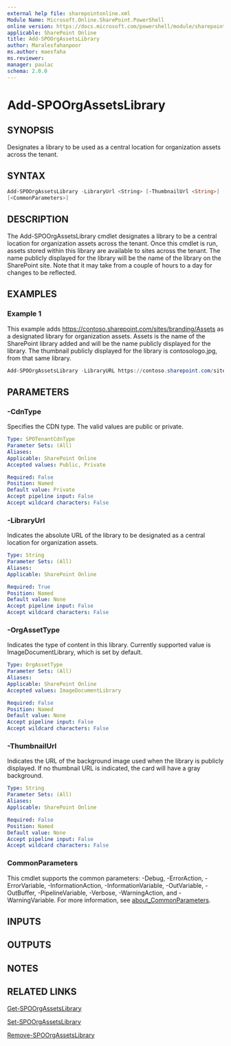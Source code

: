 ```yaml
---
external help file: sharepointonline.xml
Module Name: Microsoft.Online.SharePoint.PowerShell
online version: https://docs.microsoft.com/powershell/module/sharepoint-online/add-spoorgassetslibrary
applicable: SharePoint Online
title: Add-SPOOrgAssetsLibrary
author: Maralesfahanpoor
ms.author: maesfaha
ms.reviewer:
manager: paulac
schema: 2.0.0
---
```


# Add-SPOOrgAssetsLibrary

## SYNOPSIS

Designates a library to be used as a central location for organization assets across the tenant.

## SYNTAX

```powershell
Add-SPOOrgAssetsLibrary -LibraryUrl <String> [-ThumbnailUrl <String>] [-OrgAssetType <OrgAssetType>] [-CdnType <SPOTenantCdnType>]
[<CommonParameters>]
```

## DESCRIPTION

The Add-SPOOrgAssetsLibrary cmdlet designates a library to be a central location for organization assets across the tenant. Once this cmdlet is run, assets stored within this library are available to sites across the tenant.  The name publicly displayed for the library will be the name of the library on the SharePoint site. Note that it may take from a couple of hours to a day for changes to be reflected.

## EXAMPLES

### Example 1

This example adds <https://contoso.sharepoint.com/sites/branding/Assets> as a designated library for organization assets. Assets is the name of the SharePoint library added and will be the name publicly displayed for the library. The thumbnail publicly displayed for the library is contosologo.jpg, from that same library.

```powershell
Add-SPOOrgAssetsLibrary -LibraryURL https://contoso.sharepoint.com/sites/branding/Assets -ThumbnailURL https://contoso.sharepoint.com/sites/branding/Assets/contosologo.jpg
```

## PARAMETERS

### -CdnType

Specifies the CDN type. The valid values are public or private.

```yaml
Type: SPOTenantCdnType
Parameter Sets: (All)
Aliases:
Applicable: SharePoint Online
Accepted values: Public, Private

Required: False
Position: Named
Default value: Private
Accept pipeline input: False
Accept wildcard characters: False
```

### -LibraryUrl

Indicates the absolute URL of the library to be designated as a central location for organization assets.

```yaml
Type: String
Parameter Sets: (All)
Aliases:
Applicable: SharePoint Online

Required: True
Position: Named
Default value: None
Accept pipeline input: False
Accept wildcard characters: False
```

### -OrgAssetType

Indicates the type of content in this library. Currently supported value is ImageDocumentLibrary, which is set by default.

```yaml
Type: OrgAssetType
Parameter Sets: (All)
Aliases:
Applicable: SharePoint Online
Accepted values: ImageDocumentLibrary

Required: False
Position: Named
Default value: None
Accept pipeline input: False
Accept wildcard characters: False
```

### -ThumbnailUrl

Indicates the URL of the background image used when the library is publicly displayed. If no thumbnail URL is indicated, the card will have a gray background.

```yaml
Type: String
Parameter Sets: (All)
Aliases:
Applicable: SharePoint Online

Required: False
Position: Named
Default value: None
Accept pipeline input: False
Accept wildcard characters: False
```

### CommonParameters

This cmdlet supports the common parameters: -Debug, -ErrorAction, -ErrorVariable, -InformationAction, -InformationVariable, -OutVariable, -OutBuffer, -PipelineVariable, -Verbose, -WarningAction, and -WarningVariable. For more information, see [about_CommonParameters](https://go.microsoft.com/fwlink/p/?LinkID=113216).

## INPUTS

## OUTPUTS

## NOTES

## RELATED LINKS

[Get-SPOOrgAssetsLibrary](https://docs.microsoft.com/powershell/module/sharepoint-online/get-spoorgassetslibrary?view=sharepoint-ps)

[Set-SPOOrgAssetsLibrary](https://docs.microsoft.com/powershell/module/sharepoint-online/set-spoorgassetslibrary?view=sharepoint-ps)

[Remove-SPOOrgAssetsLibrary](https://docs.microsoft.com/powershell/module/sharepoint-online/remove-spoorgassetslibrary?view=sharepoint-ps)

